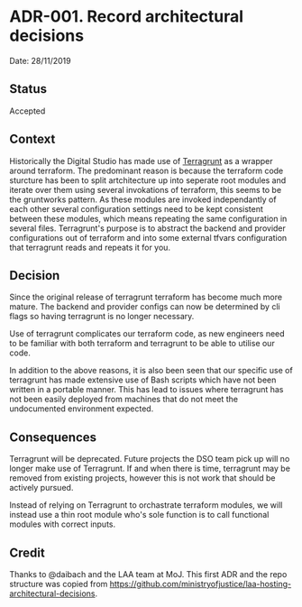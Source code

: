 # ADR-001. Record architectural decisions

Date: 28/11/2019

## Status

Accepted

## Context

Historically the Digital Studio has made use of
[Terragrunt](https://github.com/gruntwork-io/terragrunt) as a wrapper around
terraform. The predominant reason is because the terraform code sturcture has
been to split artchitecture up into seperate root modules and iterate over them
using several invokations of terraform, this seems to be the gruntworks pattern.
As these modules are invoked independantly of each other several configuration
settings need to be kept consistent between these modules, which means repeating
the same configuration in several files. Terragrunt's purpose is to abstract the
backend and provider configurations out of terraform and into some external
tfvars configuration that terragrunt reads and repeats it for you.

## Decision

Since the original release of terragrunt terraform has become much more mature.
The backend and provider configs can now be determined by cli flags so having
terragrunt is no longer necessary.

Use of terragrunt complicates our terraform code, as new engineers need to be
familiar with both terraform and terragrunt to be able to utilise our code.

In addition to the above reasons, it is also been seen that our specific use
of terragrunt has made extensive use of Bash scripts which have not been written
in a portable manner. This has lead to issues where terragrunt has not been
easily deployed from machines that do not meet the undocumented environment
expected.

## Consequences

Terragrunt will be deprecated. Future projects the DSO team pick up will no
longer make use of Terragrunt. If and when there is time, terragrunt may be
removed from existing projects, however this is not work that should be actively
pursued.

Instead of relying on Terragrunt to orchastrate terraform modules, we will
instead use a thin root module who's sole function is to call functional modules
with correct inputs.

## Credit

Thanks to @daibach and the LAA team at MoJ. This first ADR and the repo structure was copied from https://github.com/ministryofjustice/laa-hosting-architectural-decisions.
